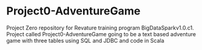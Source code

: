 # Project0-AdventureGame
 Project Zero repository for Revature training program BigDataSparkv1.0.c1. Project called Project0-AdventureGame going to be a text based adventure game with three tables using SQL and JDBC and code in Scala
